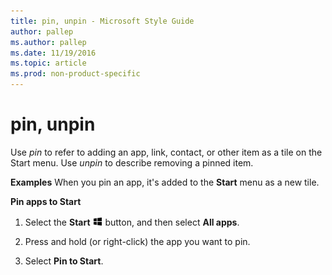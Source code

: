 ```yaml
---
title: pin, unpin - Microsoft Style Guide
author: pallep
ms.author: pallep
ms.date: 11/19/2016
ms.topic: article
ms.prod: non-product-specific
---
```


# pin, unpin

Use *pin* to refer to adding an app, link, contact, or other item as a tile on the Start menu. Use *unpin* to describe removing a pinned item.

**Examples**
When you pin an app, it's added to the **Start** menu as a new tile.

**Pin apps to Start**

1.  Select the **Start** ![](media/pin-unpin/967781121.png) button, and then select **All apps**. 

2.  Press and hold (or right-click) the app you want to pin.

3.  Select **Pin to Start**. 

